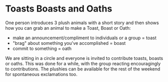 # Toasts Boasts and Oaths

One person introduces 3 plush animals with a short story and then shows how you can grab an animal to make a Toast, Boast or Oath:

* make an announcement/compliment to individuals or a group = toast
* "brag" about something you've accomplished = boast
* commit to something = oath

We are sitting in a circle and everyone is invited to contribute toasts, boasts or oaths. This was done for a while, with the group reacting encouragingly to contributions. The plushies can be available for the rest of the weekend for spontaneous exclamations too.